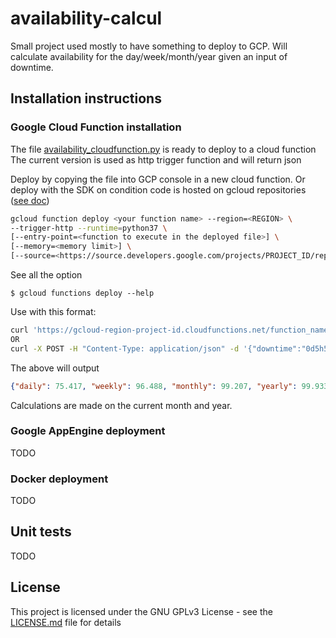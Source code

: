 # availability-calcul

Small project used mostly to have something to deploy to GCP.
Will calculate availability for the day/week/month/year given an input of downtime.

## Installation instructions

### Google Cloud Function installation

The file [availability_cloudfunction.py](availability_cloudfunction.py) is ready to deploy to a cloud function
The current version is used as http trigger function and will return json

Deploy by copying the file into GCP console in a new cloud function.
Or deploy with the SDK on condition code is hosted on gcloud repositories ([see doc](https://cloud.google.com/functions/docs/deploying/repo))

```bash
gcloud function deploy <your function name> --region=<REGION> \
--trigger-http --runtime=python37 \
[--entry-point=<function to execute in the deployed file>] \
[--memory=<memory limit>] \
[--source=<https://source.developers.google.com/projects/PROJECT_ID/repos/REPOSITORY_ID/moveable-aliases/master/paths/SOURCE>]
```

See all the option 

```
$ gcloud functions deploy --help
```

Use with this format:

```bash
curl 'https://gcloud-region-project-id.cloudfunctions.net/function_name?downtime=0d5h54m'
OR
curl -X POST -H "Content-Type: application/json" -d '{"downtime":"0d5h54m"}' 'https://gcloud-region-project-id.cloudfunctions.net/function_name'
```

The above will output

```json
{"daily": 75.417, "weekly": 96.488, "monthly": 99.207, "yearly": 99.933}
```

Calculations are made on the current month and year.

### Google AppEngine deployment

TODO

### Docker deployment

TODO

## Unit tests

TODO


## License

This project is licensed under the GNU GPLv3 License - see the [LICENSE.md](LICENSE.md) file for details
